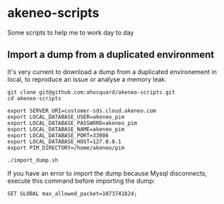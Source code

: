 # akeneo-scripts
Some scripts to help me to work day to day 

## Import a dump from a duplicated environment

It's very current to download a dump from a duplicated environement in local, to reproduce an issue or analyse a memory leak.

```
git clone git@github.com:ahocquard/akeneo-scripts.git
cd akeneo-scripts

export SERVER_URI=customer-sds.cloud.akeneo.com
export LOCAL_DATABASE_USER=akeneo_pim
export LOCAL_DATABASE_PASSWORD=akeneo_pim
export LOCAL_DATABASE_NAME=akeneo_pim
export LOCAL_DATABASE_PORT=33006
export LOCAL_DATABASE_HOST=127.0.0.1
export PIM_DIRECTORY=/home/akeneo/pim

./import_dump.sh
```

If you have an error to import the dump because Mysql disconnects, execute this command before importing the dump: 

```
SET GLOBAL max_allowed_packet=1073741824;
```
